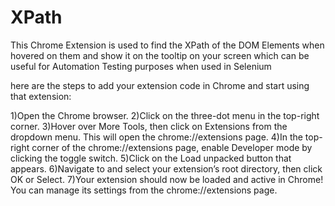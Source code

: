 # XPath
This Chrome Extension is used to find the XPath of the DOM Elements when hovered on them and show it on the tooltip on your screen which can be useful for Automation Testing purposes when used in Selenium


here are the steps to add your extension code in Chrome and start using that extension:

1)Open the Chrome browser.
2)Click on the three-dot menu in the top-right corner.
3)Hover over More Tools, then click on Extensions from the dropdown menu. This will open the chrome://extensions page.
4)In the top-right corner of the chrome://extensions page, enable Developer mode by clicking the toggle switch.
5)Click on the Load unpacked button that appears.
6)Navigate to and select your extension’s root directory, then click OK or Select.
7)Your extension should now be loaded and active in Chrome! You can manage its settings from the chrome://extensions page.
